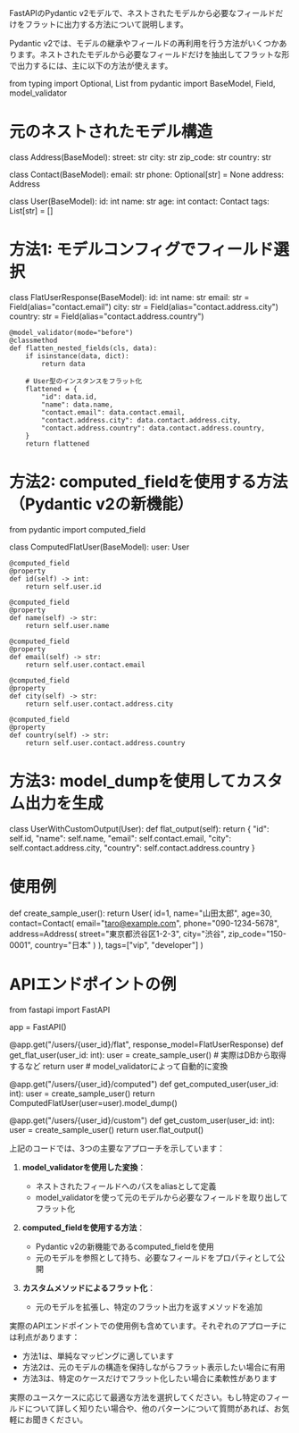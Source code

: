 FastAPIのPydantic v2モデルで、ネストされたモデルから必要なフィールドだけをフラットに出力する方法について説明します。

Pydantic v2では、モデルの継承やフィールドの再利用を行う方法がいくつかあります。ネストされたモデルから必要なフィールドだけを抽出してフラットな形で出力するには、主に以下の方法が使えます。

from typing import Optional, List
from pydantic import BaseModel, Field, model_validator


# 元のネストされたモデル構造
class Address(BaseModel):
    street: str
    city: str
    zip_code: str
    country: str


class Contact(BaseModel):
    email: str
    phone: Optional[str] = None
    address: Address


class User(BaseModel):
    id: int
    name: str
    age: int
    contact: Contact
    tags: List[str] = []


# 方法1: モデルコンフィグでフィールド選択
class FlatUserResponse(BaseModel):
    id: int
    name: str
    email: str = Field(alias="contact.email")
    city: str = Field(alias="contact.address.city")
    country: str = Field(alias="contact.address.country")
    
    @model_validator(mode="before")
    @classmethod
    def flatten_nested_fields(cls, data):
        if isinstance(data, dict):
            return data
        
        # User型のインスタンスをフラット化
        flattened = {
            "id": data.id,
            "name": data.name,
            "contact.email": data.contact.email,
            "contact.address.city": data.contact.address.city,
            "contact.address.country": data.contact.address.country,
        }
        return flattened


# 方法2: computed_fieldを使用する方法（Pydantic v2の新機能）
from pydantic import computed_field

class ComputedFlatUser(BaseModel):
    user: User
    
    @computed_field
    @property
    def id(self) -> int:
        return self.user.id
    
    @computed_field
    @property
    def name(self) -> str:
        return self.user.name
    
    @computed_field
    @property
    def email(self) -> str:
        return self.user.contact.email
    
    @computed_field
    @property
    def city(self) -> str:
        return self.user.contact.address.city
    
    @computed_field
    @property
    def country(self) -> str:
        return self.user.contact.address.country


# 方法3: model_dumpを使用してカスタム出力を生成
class UserWithCustomOutput(User):
    def flat_output(self):
        return {
            "id": self.id,
            "name": self.name,
            "email": self.contact.email,
            "city": self.contact.address.city,
            "country": self.contact.address.country
        }


# 使用例
def create_sample_user():
    return User(
        id=1,
        name="山田太郎",
        age=30,
        contact=Contact(
            email="taro@example.com",
            phone="090-1234-5678",
            address=Address(
                street="東京都渋谷区1-2-3",
                city="渋谷",
                zip_code="150-0001",
                country="日本"
            )
        ),
        tags=["vip", "developer"]
    )


# APIエンドポイントの例
from fastapi import FastAPI

app = FastAPI()

@app.get("/users/{user_id}/flat", response_model=FlatUserResponse)
def get_flat_user(user_id: int):
    user = create_sample_user()  # 実際はDBから取得するなど
    return user  # model_validatorによって自動的に変換

@app.get("/users/{user_id}/computed")
def get_computed_user(user_id: int):
    user = create_sample_user()
    return ComputedFlatUser(user=user).model_dump()

@app.get("/users/{user_id}/custom")
def get_custom_user(user_id: int):
    user = create_sample_user()
    return user.flat_output()

上記のコードでは、3つの主要なアプローチを示しています：

1. **model_validatorを使用した変換**：
   - ネストされたフィールドへのパスをaliasとして定義
   - model_validatorを使って元のモデルから必要なフィールドを取り出してフラット化

2. **computed_fieldを使用する方法**：
   - Pydantic v2の新機能であるcomputed_fieldを使用
   - 元のモデルを参照として持ち、必要なフィールドをプロパティとして公開

3. **カスタムメソッドによるフラット化**：
   - 元のモデルを拡張し、特定のフラット出力を返すメソッドを追加

実際のAPIエンドポイントでの使用例も含めています。それぞれのアプローチには利点があります：

- 方法1は、単純なマッピングに適しています
- 方法2は、元のモデルの構造を保持しながらフラット表示したい場合に有用
- 方法3は、特定のケースだけでフラット化したい場合に柔軟性があります

実際のユースケースに応じて最適な方法を選択してください。もし特定のフィールドについて詳しく知りたい場合や、他のパターンについて質問があれば、お気軽にお聞きください。
